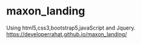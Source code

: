 # maxon_landing
Using html5,css3,bootstrap5,javaScript and Jquery.
https://developerrahat.github.io/maxon_landing/
